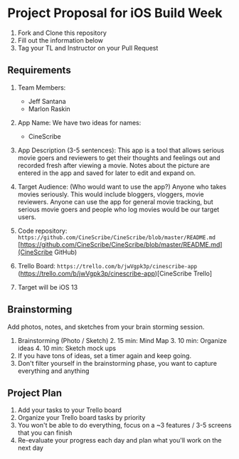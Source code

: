 # Project Proposal for iOS Build Week

1. Fork and Clone this repository
2. Fill out the information below
3. Tag your TL and Instructor on your Pull Request

## Requirements

1. Team Members:
    * Jeff Santana
    * Marlon Raskin
    
2. App Name: 
    We have two ideas for names:
    * CineScribe
    
3. App Description (3-5 sentences):
   This app is a tool that allows serious movie goers and reviewers to get their thoughts and feelings out and recorded fresh after viewing a movie. Notes about the picture are entered in the app and saved for later to edit and expand on.
   
4. Target Audience: (Who would want to use the app?)
    Anyone who takes movies seriously. This would include bloggers, vloggers, movie reviewers. Anyone can use the app for general movie tracking, but serious movie goers and people who log movies would be our target users.
    
5. Code repository: `https://github.com/CineScribe/CineScribe/blob/master/README.md` [https://github.com/CineScribe/CineScribe/blob/master/README.md](CineScribe GitHub)
6. Trello Board: `https://trello.com/b/jwVgpk3p/cinescribe-app` (https://trello.com/b/jwVgpk3p/cinescribe-app)[CineScribe Trello]

7. Target will be iOS 13

## Brainstorming

Add photos, notes, and sketches from your brain storming session. 

1. Brainstorming (Photo / Sketch)
    2. 15 min: Mind Map 
    3. 10 min: Organize ideas
    4. 10 min: Sketch mock ups 
2. If you have tons of ideas, set a timer again and keep going.
3. Don't filter yourself in the brainstorming phase, you want to capture everything and anything

## Project Plan
1. Add your tasks to your Trello board
2. Organize your Trello board tasks by priority
3. You won't be able to do everything, focus on a ~3 features / 3-5 screens that you can finish
4. Re-evaluate your progress each day and plan what you'll work on the next day
